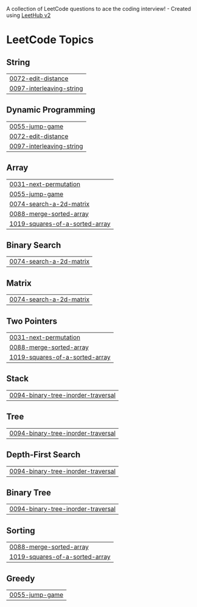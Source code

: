 A collection of LeetCode questions to ace the coding interview! - Created using [LeetHub v2](https://github.com/arunbhardwaj/LeetHub-2.0)
<!---LeetCode Topics Start-->
# LeetCode Topics
## String
|  |
| ------- |
| [0072-edit-distance](https://github.com/Hawi-net/Leet-Code/tree/master/0072-edit-distance) |
| [0097-interleaving-string](https://github.com/Hawi-net/Leet-Code/tree/master/0097-interleaving-string) |
## Dynamic Programming
|  |
| ------- |
| [0055-jump-game](https://github.com/Hawi-net/Leet-Code/tree/master/0055-jump-game) |
| [0072-edit-distance](https://github.com/Hawi-net/Leet-Code/tree/master/0072-edit-distance) |
| [0097-interleaving-string](https://github.com/Hawi-net/Leet-Code/tree/master/0097-interleaving-string) |
## Array
|  |
| ------- |
| [0031-next-permutation](https://github.com/Hawi-net/Leet-Code/tree/master/0031-next-permutation) |
| [0055-jump-game](https://github.com/Hawi-net/Leet-Code/tree/master/0055-jump-game) |
| [0074-search-a-2d-matrix](https://github.com/Hawi-net/Leet-Code/tree/master/0074-search-a-2d-matrix) |
| [0088-merge-sorted-array](https://github.com/Hawi-net/Leet-Code/tree/master/0088-merge-sorted-array) |
| [1019-squares-of-a-sorted-array](https://github.com/Hawi-net/Leet-Code/tree/master/1019-squares-of-a-sorted-array) |
## Binary Search
|  |
| ------- |
| [0074-search-a-2d-matrix](https://github.com/Hawi-net/Leet-Code/tree/master/0074-search-a-2d-matrix) |
## Matrix
|  |
| ------- |
| [0074-search-a-2d-matrix](https://github.com/Hawi-net/Leet-Code/tree/master/0074-search-a-2d-matrix) |
## Two Pointers
|  |
| ------- |
| [0031-next-permutation](https://github.com/Hawi-net/Leet-Code/tree/master/0031-next-permutation) |
| [0088-merge-sorted-array](https://github.com/Hawi-net/Leet-Code/tree/master/0088-merge-sorted-array) |
| [1019-squares-of-a-sorted-array](https://github.com/Hawi-net/Leet-Code/tree/master/1019-squares-of-a-sorted-array) |
## Stack
|  |
| ------- |
| [0094-binary-tree-inorder-traversal](https://github.com/Hawi-net/Leet-Code/tree/master/0094-binary-tree-inorder-traversal) |
## Tree
|  |
| ------- |
| [0094-binary-tree-inorder-traversal](https://github.com/Hawi-net/Leet-Code/tree/master/0094-binary-tree-inorder-traversal) |
## Depth-First Search
|  |
| ------- |
| [0094-binary-tree-inorder-traversal](https://github.com/Hawi-net/Leet-Code/tree/master/0094-binary-tree-inorder-traversal) |
## Binary Tree
|  |
| ------- |
| [0094-binary-tree-inorder-traversal](https://github.com/Hawi-net/Leet-Code/tree/master/0094-binary-tree-inorder-traversal) |
## Sorting
|  |
| ------- |
| [0088-merge-sorted-array](https://github.com/Hawi-net/Leet-Code/tree/master/0088-merge-sorted-array) |
| [1019-squares-of-a-sorted-array](https://github.com/Hawi-net/Leet-Code/tree/master/1019-squares-of-a-sorted-array) |
## Greedy
|  |
| ------- |
| [0055-jump-game](https://github.com/Hawi-net/Leet-Code/tree/master/0055-jump-game) |
<!---LeetCode Topics End-->